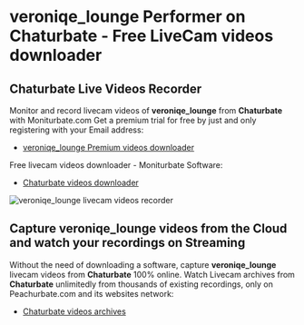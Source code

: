 # veroniqe_lounge Performer on Chaturbate - Free LiveCam videos downloader

## Chaturbate Live Videos Recorder

Monitor and record livecam videos of **veroniqe_lounge** from **Chaturbate** with Moniturbate.com
Get a premium trial for free by just and only registering with your Email address:
* [veroniqe_lounge Premium videos downloader](https://moniturbate.com/request-demo-licence-key.html)

Free livecam videos downloader - Moniturbate Software:
* [Chaturbate videos downloader](https://moniturbate.com/moniturbate-download-software.html)

![veroniqe_lounge livecam videos recorder](https://peachurnet.com/templates/moniturbate-software.png)


## Capture veroniqe_lounge videos from the Cloud and watch your recordings on Streaming

Without the need of downloading a software, capture **veroniqe_lounge** livecam videos from **Chaturbate** 100% online.
Watch Livecam archives from **Chaturbate** unlimitedly from thousands of existing recordings, only on Peachurbate.com and its websites network:
* [Chaturbate videos archives](https://peachurnet.com/)